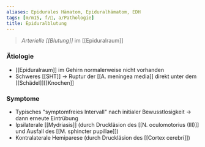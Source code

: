 ```yaml
---
aliases: Epidurales Hämatom, Epiduralhämatom, EDH
tags: [m/m15, f/🧠, a/Pathologie]
title: Epiduralblutung
---
```

> *Arterielle [[Blutung]]* im [[Epiduralraum]]
### Ätiologie
- [[Epiduralraum]] im Gehirn normalerweise nicht vorhanden
- Schweres [[SHT]] → Ruptur der [[A. meningea media]] direkt unter dem [[Schädel]][[Knochen]]
### Symptome
- Typisches "symptomfreies Intervall" nach initialer Bewusstlosigkeit → dann erneute Eintrübung
- Ipsilaterale [[Mydriasis]] (durch Druckläsion des [[N. oculomotorius (III)]] und Ausfall des [[M. sphincter pupillae]])
- Kontralaterale Hemiparese (durch Druckläsion des [[Cortex cerebri]])
